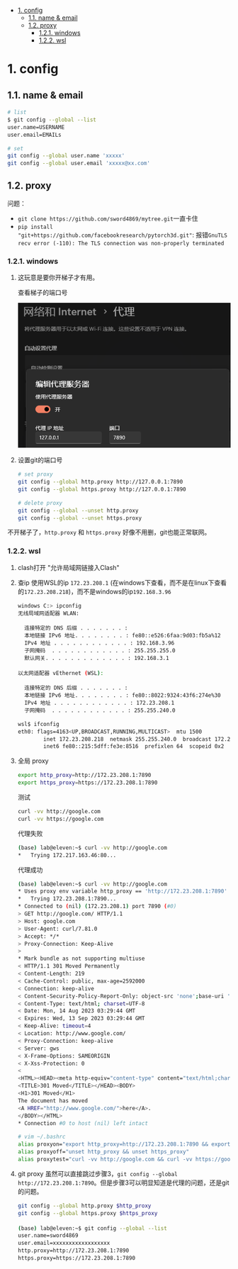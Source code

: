 - [1. config](#1-config)
  - [1.1. name \& email](#11-name--email)
  - [1.2. proxy](#12-proxy)
    - [1.2.1. windows](#121-windows)
    - [1.2.2. wsl](#122-wsl)

# 1. config
## 1.1. name & email

```bash
# list
$ git config --global --list
user.name=USERNAME
user.email=EMAILs
```

```bash
# set
git config --global user.name 'xxxxx'
git config --global user.email 'xxxxx@xx.com'
```

## 1.2. proxy

问题：
- `git clone https://github.com/sword4869/mytree.git`一直卡住
- `pip install "git+https://github.com/facebookresearch/pytorch3d.git"`: 报错`GnuTLS recv error (-110): The TLS connection was non-properly terminated`

### 1.2.1. windows

1. 这玩意是要你开梯子才有用。
   
   查看梯子的端口号
   
   ![图 2](../../../images/e098cfa003797bf1c10e6507c15c3731c850ff33570063cd50179196085bb4cb.png)  


2. 设置git的端口号
   
    ```bash
    # set proxy
    git config --global http.proxy http://127.0.0.1:7890
    git config --global https.proxy http://127.0.0.1:7890
    ```


    ```bash
    # delete proxy
    git config --global --unset http.proxy
    git config --global --unset https.proxy
    ```

不开梯子了，`http.proxy` 和 `https.proxy` 好像不用删，git也能正常联网。


### 1.2.2. wsl

1. clash打开 "允许局域网链接入Clash"

2. 查ip
   使用WSL的ip `172.23.208.1` (在windows下查看，而不是在linux下查看的`172.23.208.218`)，而不是windows的ip`192.168.3.96`

    ```bash
    windows C:> ipconfig
    无线局域网适配器 WLAN:

      连接特定的 DNS 后缀 . . . . . . . :
      本地链接 IPv6 地址. . . . . . . . : fe80::e526:6faa:9d03:fb5a%12
      IPv4 地址 . . . . . . . . . . . . : 192.168.3.96
      子网掩码  . . . . . . . . . . . . : 255.255.255.0
      默认网关. . . . . . . . . . . . . : 192.168.3.1

    以太网适配器 vEthernet (WSL):

      连接特定的 DNS 后缀 . . . . . . . :
      本地链接 IPv6 地址. . . . . . . . : fe80::8022:9324:43f6:274e%30
      IPv4 地址 . . . . . . . . . . . . : 172.23.208.1
      子网掩码  . . . . . . . . . . . . : 255.255.240.0
    ```
    ```bash
    wsl$ ifconfig
    eth0: flags=4163<UP,BROADCAST,RUNNING,MULTICAST>  mtu 1500
            inet 172.23.208.218  netmask 255.255.240.0  broadcast 172.23.223.255
            inet6 fe80::215:5dff:fe3e:8516  prefixlen 64  scopeid 0x2
    ```
3. 全局 proxy
    ```bash
    export http_proxy=http://172.23.208.1:7890
    export https_proxy=https://172.23.208.1:7890
    ```
    测试
    ```bash
    curl -vv http://google.com
    curl -vv https://google.com
    ```
    代理失败
    ```bash
    (base) lab@eleven:~$ curl -vv http://google.com
    *   Trying 172.217.163.46:80...
    ```
    代理成功
    ```bash
    (base) lab@eleven:~$ curl -vv http://google.com
    * Uses proxy env variable http_proxy == 'http://172.23.208.1:7890'
    *   Trying 172.23.208.1:7890...
    * Connected to (nil) (172.23.208.1) port 7890 (#0)
    > GET http://google.com/ HTTP/1.1
    > Host: google.com
    > User-Agent: curl/7.81.0
    > Accept: */*
    > Proxy-Connection: Keep-Alive
    > 
    * Mark bundle as not supporting multiuse
    < HTTP/1.1 301 Moved Permanently
    < Content-Length: 219
    < Cache-Control: public, max-age=2592000
    < Connection: keep-alive
    < Content-Security-Policy-Report-Only: object-src 'none';base-uri 'self';script-src 'nonce-Fz0c0wP75KecYUsvutJc2w' 'strict-dynamic' 'report-sample' 'unsafe-eval' 'unsafe-inline' https: http:;report-uri https://csp.withgoogle.com/csp/gws/other-hp
    < Content-Type: text/html; charset=UTF-8
    < Date: Mon, 14 Aug 2023 03:29:44 GMT
    < Expires: Wed, 13 Sep 2023 03:29:44 GMT
    < Keep-Alive: timeout=4
    < Location: http://www.google.com/
    < Proxy-Connection: keep-alive
    < Server: gws
    < X-Frame-Options: SAMEORIGIN
    < X-Xss-Protection: 0
    < 
    <HTML><HEAD><meta http-equiv="content-type" content="text/html;charset=utf-8">
    <TITLE>301 Moved</TITLE></HEAD><BODY>
    <H1>301 Moved</H1>
    The document has moved
    <A HREF="http://www.google.com/">here</A>.
    </BODY></HTML>
    * Connection #0 to host (nil) left intact
    ```
    ```bash
    # vim ~/.bashrc
    alias proxyon="export http_proxy=http://172.23.208.1:7890 && export https_proxy=https://172.23.208.1:7890" 
    alias proxyoff="unset http_proxy && unset https_proxy"
    alias proxytest="curl -vv http://google.com && curl -vv https://google.com"
    ```
5. git proxy
    虽然可以直接跳过步骤3，`git config --global http://172.23.208.1:7890`。但是步骤3可以明显知道是代理的问题，还是git的问题。
    ```bash
    git config --global http.proxy $http_proxy
    git config --global https.proxy $https_proxy

    (base) lab@eleven:~$ git config --global --list
    user.name=sword4869
    user.email=xxxxxxxxxxxxxxxxxx
    http.proxy=http://172.23.208.1:7890
    https.proxy=https://172.23.208.1:7890
    ```
